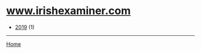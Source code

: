 # www.irishexaminer.com

  * [2019](./www-irishexaminer-com-2019.md) (1)

----

[Home](../index.md)
